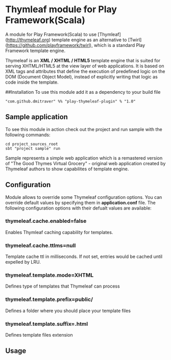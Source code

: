 # Thymleaf module for Play Framework(Scala)
A module for Play Framework(Scala) to use [Thymleaf] (http://thymeleaf.org) template engine as an alternative to [Twirl] (https://github.com/playframework/twirl), which is a standard Play Framework template engine.

Thymeleaf is an **XML / XHTML / HTML5** template engine that is suited for serving XHTML/HTML5 at the view layer of web applications. It is based on XML tags and attributes that define the execution of predefined logic on the DOM (Document Object Model), instead of explicitly writing that logic as code inside the template.

##Installation
To use this module add it as a dependency to your build file
```
"com.github.dmitraver" %% "play-thymeleaf-plugin" % "1.0"
```

## Sample application
To see this module in action check out the project and run sample with the following commands:
```
cd project_sources_root
sbt "project sample" run
```
Sample represents a simple web application which is a remastered version of "The Good Thymes Virtual Grocery" - original web application created by Thymeleaf authors to show capabilites of template engine.

## Configuration
Module allows to override some Thymeleaf configuration options. You can override default values by specifying them in **application.conf** file. The following configuration options with their defualt values are available:

### thymeleaf.cache.enabled=false
Enables Thymleaf caching capability for templates.

### thymeleaf.cache.ttlms=null
Template cache ttl in milliseconds. If not set, entries would be cached until expelled by LRU.

### thymeleaf.template.mode=XHTML
Defines type of templates that Thymeleaf can process

### thymeleaf.template.prefix=public/
Defines a folder where you should place your template files

### thymeleaf.template.suffix=.html
Defines template files extension

## Usage
